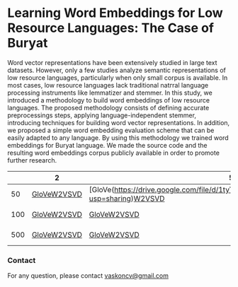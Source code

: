 # Learning Word Embeddings for Low Resource Languages: The Case of Buryat

Word vector representations have been extensively studied in large text datasets. However, only a few studies analyze semantic representations of low resource languages, particularly when only small corpus is available. In most cases, low resource languages lack traditional natгral language processing instruments like lemmatizer and stemmer. In this study, we introduced  a methodology to build word embeddings of low resource languages. The proposed  methodology consists of defining accurate preprocessings steps, applying language-independent stemmer, introducing techniques for building word vector representations. In addition, we proposed a simple word embedding evaluation scheme that can be easily adapted to any language. By using this methodology we trained word embeddings for Buryat language. We made the source code and the resulting word embeddings corpus publicly available in order to promote further research.

|     | 2                                                                                                                                                                                                                                                                             | 5                                                                                                                                                                                                                                                                             | 10                                                                                                                                                                                                                                                                           |   |
|-----|-------------------------------------------------------------------------------------------------------------------------------------------------------------------------------------------------------------------------------------------------------------------------------|-------------------------------------------------------------------------------------------------------------------------------------------------------------------------------------------------------------------------------------------------------------------------------|------------------------------------------------------------------------------------------------------------------------------------------------------------------------------------------------------------------------------------------------------------------------------|---|
| 50  | [GloVe](https://drive.google.com/file/d/17PadySd-ST07aQ5mVlePpKCQcvjzhW4D/view?usp=sharing)[W2V](https://drive.google.com/file/d/14eQtMTXs2SjGUpTITUgO44wweCNpOmFP/view?usp=sharing)[SVD](https://drive.google.com/file/d/1rMCYKrfBBm-BewMV1ZsudXIMIJ4XLODE/view?usp=sharing) | [GloVe(https://drive.google.com/file/d/1tyTM8JRIvLJWjvrORhdwDJiyIlr_SNmd/view?usp=sharing)[W2V](https://drive.google.com/file/d/1E4PIYWegc8Yn3XhSbn7svMz5eWwNL_Cx/view?usp=sharing)[SVD](https://drive.google.com/file/d/1SZQdKf3pSRoAeOD2Pfr9zO3NDcnWaE5L/view?usp=sharing)  | [GloVe(https://drive.google.com/file/d/1Y3TH5rk5pdB6UGGsaZN2dqbFM8Cb7kqK/view?usp=sharing)[W2V](https://drive.google.com/file/d/1Tglm6vBIr6XA_AJsGrRF4Mpo4tRrmQ2l/view?usp=sharing)[SVD](https://drive.google.com/file/d/1EhLaViDkaw_fjelUsYSRbkl02ET46wNo/view?usp=sharing) |   |
| 100 | [GloVe](https://drive.google.com/file/d/1QMYBz1p80YhsipRSkzCiEObtdDwlpsoq/view?usp=sharing)[W2V](https://drive.google.com/file/d/1dZjZuBP1JhQwXokG1_X8dLqaBi4BrEDY/view?usp=sharing)[SVD](https://drive.google.com/file/d/1xEOwyJgLOGvr7hw0rvNY47S7PJgQ9Ukj/view?usp=sharing) | [GloVe](https://drive.google.com/file/d/1z335MLnjtlyQ81q0yod8FxK1PLGcgxdx/view?usp=sharing)[W2V](https://drive.google.com/file/d/1D9B_6UkszoYx6yVwR6lf2pRTKcq60QMO/view?usp=sharing)[SVD](https://drive.google.com/file/d/1guh00ZPOWeUB5qJIx1ejmW1SDWDgaa6R/view?usp=sharing) | [GloVe(https://drive.google.com/file/d/1IUxkCqCOnooidoG9qC4-4mH-VEPTP9Qc/view?usp=sharing)[W2V](https://drive.google.com/file/d/1luQ5Q-Z3e_9IZc-qUyKZjWWI0D_5s5UF/view?usp=sharing)[SVD](https://drive.google.com/file/d/1JCwy31Cm0VRDBqS0Gd1q1W_QyzlDmkRF/view?usp=sharing) |   |
| 500 | [GloVe](https://drive.google.com/file/d/1UpiDG50sP7ihxo8R6WIs_JPJWr_vJHpD/view?usp=sharing)[W2V](https://drive.google.com/file/d/1Xq_V1N_fg_sd62XGv-gBpEYasCgxShVG/view?usp=sharing)[SVD](https://drive.google.com/file/d/13F-8HfLXT34bbhc-KvI3ea9K4o_8JuvD/view?usp=sharing) | [GloVe](https://drive.google.com/file/d/1EkfLULCFi3845PLPLXzcrt0T180llhQe/view?usp=sharing)[W2V](https://drive.google.com/file/d/11W-0x2XWp7Yfqz8NzmipEauz_Cs4zPcp/view?usp=sharing)[SVD](https://drive.google.com/file/d/1m5D_soRtKAQ6uujvp3YHQMaTcfvoP6HF/view?usp=sharing) | [GloVe(https://drive.google.com/file/d/1pSsIettbwW1Tc41A6pni-f0uzbiI3KcG/view?usp=sharing)[W2V](https://drive.google.com/file/d/1sbVhQWlP7GO1MsZkHpP-azG6dVGMUK7y/view?usp=sharing)[SVD](https://drive.google.com/file/d/1jN0PzUwLGx7GbPvMtId2nLyUsDz2-W5t/view?usp=sharing) |   |

### Contact
For any question, please contact vaskoncv@gmail.com
